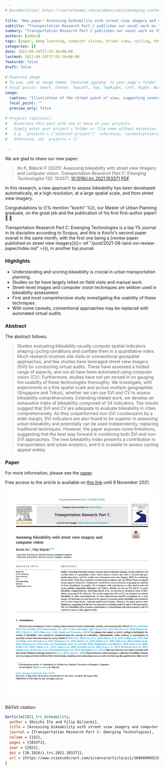 ```yaml
---
# Documentation: https://sourcethemes.com/academic/docs/managing-content/

title: "New paper: Assessing bikeability with street view imagery and computer vision"
subtitle: "Transportation Research Part C publishes our novel work on the application of computer vision in gauging cycling appeal in cities"
summary: "Transportation Research Part C publishes our novel work on the application of computer vision in gauging cycling appeal in cities"
authors: [admin]
tags: [paper, deep learning, computer vision, street view, cycling, thesis, dissertation]
categories: []
date: 2021-09-20T17:55:16+08:00
lastmod: 2021-09-20T17:55:16+08:00
featured: false
draft: false

# Featured image
# To use, add an image named `featured.jpg/png` to your page's folder.
# Focal points: Smart, Center, TopLeft, Top, TopRight, Left, Right, BottomLeft, Bottom, BottomRight.
image:
  caption: "Illustration of the street point of view, suggesting several features that hint at bikeability and that may be automatically extracted from street view imagery."
  focal_point: ""
  preview_only: false

# Projects (optional).
#   Associate this post with one or more of your projects.
#   Simply enter your project's folder or file name without extension.
#   E.g. `projects = ["internal-project"]` references `content/project/deep-learning/index.md`.
#   Otherwise, set `projects = []`.

---
```


We are glad to share our new paper:

> Ito K, Biljecki F (2021): Assessing bikeability with street view imagery and computer vision. _Transportation Research Part C: Emerging Technologies_ 132: 103371. [<i class="ai ai-doi-square ai"></i> 10.1016/j.trc.2021.103371](https://doi.org/10.1016/j.trc.2021.103371) [<i class="far fa-file-pdf"></i> PDF](/publication/2021-trc-bikeability/2021-trc-bikeability.pdf)</i>

In this research, a new approach to assess bikeability has been developed: automatically, at a high resolution, at a large spatial scale, and from street view imagery.

Congratulations to {{% mention "koichi" %}}, our Master of Urban Planning graduate, on the great job and the publication of his first first-author paper! :raised_hands: :clap:

Transportation Research Part C: Emerging Technologies is a top 1% journal in its discipline according to Scopus, and this is Koichi's second paper overall in the same month, with the first one being a [review paper published on street view imagery]({{< ref "/post/2021-08-land-svi-review-paper/index.md" >}}), in another top journal.

### Highlights

- Understanding and scoring bikeability is crucial in urban transportation planning.
- Studies so far have largely relied on field visits and manual work.
- Street-level images and computer vision techniques are seldom used in bikeability assessment.
- First and most comprehensive study investigating the usability of these techniques.
- With some caveats, conventional approaches may be replaced with automated virtual audits.


### Abstract

The abstract follows.

> Studies evaluating bikeability usually compute spatial indicators shaping cycling conditions and conflate them in a quantitative index. Much research involves site visits or conventional geospatial approaches, and few studies have leveraged street view imagery (SVI) for conducting virtual audits. These have assessed a limited range of aspects, and not all have been automated using computer vision (CV). Furthermore, studies have not yet zeroed in on gauging the usability of these technologies thoroughly. We investigate, with experiments at a fine spatial scale and across multiple geographies (Singapore and Tokyo), whether we can use SVI and CV to assess bikeability comprehensively. Extending related work, we develop an exhaustive index of bikeability composed of 34 indicators. The results suggest that SVI and CV are adequate to evaluate bikeability in cities comprehensively. As they outperformed non-SVI counterparts by a wide margin, SVI indicators are also found to be superior in assessing urban bikeability and potentially can be used independently, replacing traditional techniques. However, the paper exposes some limitations, suggesting that the best way forward is combining both SVI and non-SVI approaches. The new bikeability index presents a contribution in transportation and urban analytics, and it is scalable to assess cycling appeal widely.

### Paper 

For more information, please see the [paper](/publication/2021-trc-bikeability/).

Free access to the article is available on [this link](https://authors.elsevier.com/a/1dn8b,M0mRJjVR) until 9 November 2021.


[![](page-one.png)](/publication/2021-trc-bikeability/)

BibTeX citation:
```bibtex
@article{2021_trc_bikeability,
  author = {Koichi Ito and Filip Biljecki},
  title = {Assessing bikeability with street view imagery and computer vision},
  journal = {Transportation Research Part C: Emerging Technologies},
  volume = {132},
  pages = {103371},
  year = {2021},
  doi = {10.1016/j.trc.2021.103371},
  url = {https://www.sciencedirect.com/science/article/pii/S0968090X21003739}
}
```


